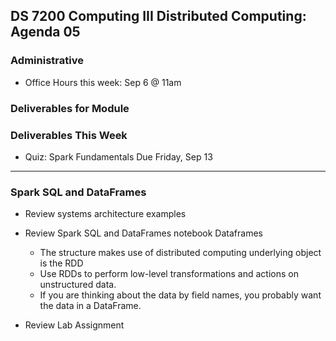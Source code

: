 ## DS 7200 Computing III Distributed Computing: Agenda 05

### Administrative

- Office Hours this week: Sep 6 @ 11am
  
### Deliverables for Module

### Deliverables This Week

- Quiz: Spark Fundamentals Due Friday, Sep 13

---

### Spark SQL and DataFrames

- Review systems architecture examples
- Review Spark SQL and DataFrames notebook 
  Dataframes
  - The structure makes use of distributed computing
     underlying object is the RDD
  - Use RDDs to perform low-level transformations and actions on unstructured data.
  - If you are thinking about the data by field names, you probably want the data in a DataFrame.

- Review Lab Assignment

